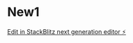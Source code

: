# New1

[Edit in StackBlitz next generation editor ⚡️](https://stackblitz.com/~/github.com/crazyDeveloperz/New1)